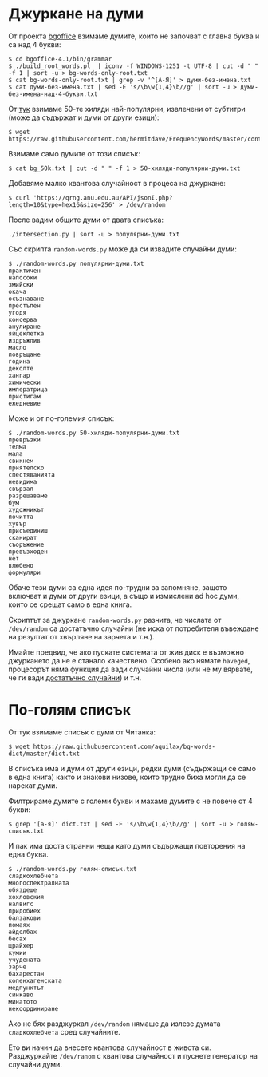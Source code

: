 Джуркане на думи
================


От проекта [bgoffice](https://sourceforge.net/projects/bgoffice/files/For%20Developers/4.1/) взимаме думите, които не започват с главна буква и са над 4 букви:

```
$ cd bgoffice-4.1/bin/grammar
$ ./build_root_words.pl  | iconv -f WINDOWS-1251 -t UTF-8 | cut -d " " -f 1 | sort -u > bg-words-only-root.txt
$ cat bg-words-only-root.txt | grep -v '^[А-Я]' > думи-без-имена.txt
$ cat думи-без-имена.txt | sed -E 's/\b\w{1,4}\b//g' | sort -u > думи-без-имена-над-4-букви.txt
```

От [тук](https://github.com/hermitdave/FrequencyWords) взимаме 50-те хиляди най-популярни, извлечени от субтитри (може да съдържат и думи от други езици):

```
$ wget https://raw.githubusercontent.com/hermitdave/FrequencyWords/master/content/2016/bg/bg_50k.txt
```

Взимаме само думите от този списък:

```
$ cat bg_50k.txt | cut -d " " -f 1 > 50-хиляди-популярни-думи.txt
```

Добавяме малко квантова случайност в процеса на джуркане:


```
$ curl 'https://qrng.anu.edu.au/API/jsonI.php?length=10&type=hex16&size=256' > /dev/random
```


После вадим общите думи от двата списъка:

```
./intersection.py | sort -u > популярни-думи.txt
```

Със скрипта `random-words.py` може да си извадите случайни думи:

```
$ ./random-words.py популярни-думи.txt 
практичен
напосоки
змийски
окача
осъзнаване
престъпен
угодя
консерва
анулиране
яйцеклетка
издръжлив
масло
повръщане
година
деколте
хангар
химически
императрица
пристигам
ежедневие
```

Може и от по-големия списък:

```
$ ./random-words.py 50-хиляди-популярни-думи.txt 
превръзки
телма
мала
свикнем
приятелско
спестяванията
невидима
свързал
разрешаваме
бум
художникът
почитта
хувър
присъединиш
сканират
съоръжение
превъзходен
нет
влюбено
формуляри

```

Обаче тези думи са една идея по-трудни за запомняне, защото включват и думи от други езици, а също и измислени ad hoc думи, които се срещат само в една книга.

Скриптът за джуркане `random-words.py` разчита, че числата от `/dev/random` са достатъчно случайни (не иска от потребителя въвеждане на резултат от хвърляне на зарчета и т.н.).

Имайте предвид, че ако пускате системата от жив диск е възможно джуркането да не е станало качествено. Особено ако нямате `haveged`, процесорът няма функция да вади случайни числа (или не му вярвате, че ги вади [достатъчно случайни](https://www.google.com/search?channel=fs&client=ubuntu&q=RDRAND+NSA+conspiracy)) и т.н.


По-голям списък
===============

От тук взимаме списък с думи от Читанка:

```
$ wget https://raw.githubusercontent.com/aquilax/bg-words-dict/master/dict.txt
```

В списъка има и думи от други езици, редки думи (съдържащи се само в една книга) както и знакови низове, които трудно биха могли да се нарекат думи.

Филтрираме думите с големи букви и махаме думите с не повече от 4 букви:

```
$ grep '[а-я]' dict.txt | sed -E 's/\b\w{1,4}\b//g' | sort -u > голям-списък.txt
```

И пак има доста странни неща като думи съдържащи повторения на една буква.

```
$ ./random-words.py голям-списък.txt 
сладкохлебчета
многоспектралната
обяздеше
хохловския
налвигс
придобиех
балзакови
помаях
айделбах
бесах
щрайхер
кумии
учудената
зарче
бахарестан
копенхагенската
медпунктът
синкаво
минатото
некоординиране
```

Ако не бях разджуркал `/dev/random` нямаше да излезе думата `сладкохлебчета` сред случайните.

Ето ви начин да внесете квантова случайност в живота си. Разджуркайте `/dev/ranom` с квантова случайност и пуснете генератор на случайни думи.


